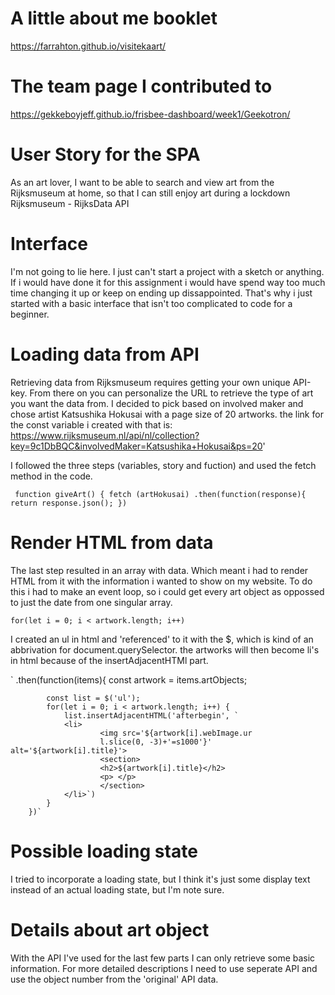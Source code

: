 # A little about me booklet

https://farrahton.github.io/visitekaart/ 

# The team page I contributed to

https://gekkeboyjeff.github.io/frisbee-dashboard/week1/Geekotron/ 

# User Story for the SPA

As an art lover, I want to be able to search and view art from the Rijksmuseum at home, so that I can still enjoy art during a lockdown Rijksmuseum - RijksData API

# Interface
I'm not going to lie here. I just can't start a project with a sketch or anything. If i would have done it for this assignment i would have spend way too much time changing it up or keep on ending up dissappointed. That's why i just started with a basic interface that isn't too complicated to code for a beginner. 

# Loading data from API
Retrieving data from Rijksmuseum requires getting your own unique API-key. From there on you can personalize the URL to retrieve the type of art you want the data from. I decided to pick based on involved maker and chose artist Katsushika Hokusai with a page size of 20 artworks. the link for the const variable i created with that is: https://www.rijksmuseum.nl/api/nl/collection?key=9c1DbBQC&involvedMaker=Katsushika+Hokusai&ps=20' 

I followed the three steps (variables, story and fuction) and used the fetch method in the code. 


` function giveArt() {
    fetch (artHokusai)
        .then(function(response){
            return response.json();
        })` 


# Render HTML from data
The last step resulted in an array with data. Which meant i had to render HTML from it with the information i wanted to show on my website. To do this i had to make an event loop, so i could get every art object as oppossed to just the date from one singular array.

`for(let i = 0; i < artwork.length; i++) ` 

I created an ul in html and 'referenced' to it with the $, which is kind of an abbrivation for document.querySelector. the artworks will then become li's in html because of the insertAdjacentHTMl part.

` .then(function(items){
            const artwork = items.artObjects;

            const list = $('ul');
            for(let i = 0; i < artwork.length; i++) {
                list.insertAdjacentHTML('afterbegin', `
                <li>
                        <img src='${artwork[i].webImage.ur
                        l.slice(0, -3)+'=s1000'}' alt='${artwork[i].title}'>
                        <section>
                        <h2>${artwork[i].title}</h2>   
                        <p> </p>
                        </section>
                </li>`)
            }
        })`

# Possible loading state

I tried to incorporate a loading state, but I think it's just some display text instead of an actual loading state, but I'm note sure. 

# Details about art object

With the API I've used for the last few parts I can only retrieve some basic information. For more detailed descriptions I need to use seperate API and use the object number from the 'original' API data. 

